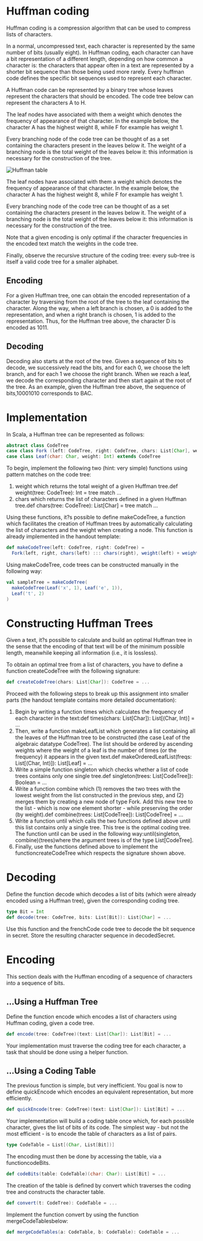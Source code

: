 # Huffman coding

Huffman coding is a compression algorithm that can be used to compress lists of characters.

In a normal, uncompressed text, each character is represented by the same number of bits (usually eight). In Huffman coding, each character can have a bit representation of a different length, depending on how common a character is: the characters that appear often in a text are represented by a shorter bit sequence than those being used more rarely. Every huffman code defines the specific bit sequences used to represent each character.

A Huffman code can be represented by a binary tree whose leaves represent the characters that should be encoded. The code tree below can represent the characters A to H.

The leaf nodes have associated with them a weight which denotes the frequency of appearance of that character. In the example below, the character A has the highest weight 8, while F for example has weight 1.

Every branching node of the code tree can be thought of as a set containing the characters present in the leaves below it. The weight of a branching node is the total weight of the leaves below it: this information is necessary for the construction of the tree.

![Huffman table](https://camo.githubusercontent.com/3b1235b75539479bbcde06b0d16d0fb4d1f19318/687474703a2f2f737061726b2d7075626c69632e73332e616d617a6f6e6177732e636f6d2f70726f6766756e2f696d616765732f687566666d616e2d7461626c652e706e67)

The leaf nodes have associated with them a weight which denotes the frequency of appearance of that character. In the example below, the character A has the highest weight 8, while F for example has weight 1.

Every branching node of the code tree can be thought of as a set containing the characters present in the leaves below it. The weight of a branching node is the total weight of the leaves below it: this information is necessary for the construction of the tree.

Note that a given encoding is only optimal if the character frequencies in the encoded text match the weights in the code tree.

Finally, observe the recursive structure of the coding tree: every sub-tree is itself a valid code tree for a smaller alphabet.

## Encoding

For a given Huffman tree, one can obtain the encoded representation of a character by traversing from the root of the tree to the leaf containing the character. Along the way, when a left branch is chosen, a 0 is added to the representation, and when a right branch is chosen, 1 is added to the representation. Thus, for the Huffman tree above, the character D is encoded as 1011.

## Decoding

Decoding also starts at the root of the tree. Given a sequence of bits to decode, we successively read the bits, and for each 0, we choose the left branch, and for each 1 we choose the right branch. When we reach a leaf, we decode the corresponding character and then start again at the root of the tree. As an example, given the Huffman tree above, the sequence of bits,10001010 corresponds to BAC.

# Implementation

In Scala, a Huffman tree can be represented as follows:

```scala
abstract class CodeTree
case class Fork (left: CodeTree, right: CodeTree, chars: List[Char], weight: Int) extends CodeTree
case class Leaf(char: Char, weight: Int) extends CodeTree
```

To begin, implement the following two (hint: very simple) functions using pattern matches on the code tree:

1. weight which returns the total weight of a given Huffman tree.def weight(tree: CodeTree): Int = tree match ...
2. chars which returns the list of characters defined in a given Huffman tree.def chars(tree: CodeTree): List[Char] = tree match ...

Using these functions, it?s possible to define makeCodeTree, a function which facilitates the creation of Huffman trees by automatically calculating the list of characters and the weight when creating a node. This function is already implemented in the handout template:

```scala
def makeCodeTree(left: CodeTree, right: CodeTree) =
  Fork(left, right, chars(left) ::: chars(right), weight(left) + weight(right))
```

Using makeCodeTree, code trees can be constructed manually in the following way:

```scala
val sampleTree = makeCodeTree(
  makeCodeTree(Leaf('x', 1), Leaf('e', 1)),
  Leaf('t', 2)
)
```

# Constructing Huffman Trees

Given a text, it?s possible to calculate and build an optimal Huffman tree in the sense that the encoding of that text will be of the minimum possible length, meanwhile keeping all information (i.e., it is lossless).

To obtain an optimal tree from a list of characters, you have to define a function createCodeTree with the following signature:

```scala
def createCodeTree(chars: List[Char]): CodeTree = ...
```

Proceed with the following steps to break up this assignment into smaller parts (the handout template contains more detailed documentation):

1. Begin by writing a function times which calculates the frequency of each character in the text:def times(chars: List[Char]): List[(Char, Int)] = ...
2. Then, write a function makeLeafList which generates a list containing all the leaves of the Huffman tree to be constructed (the case Leaf of the algebraic datatype CodeTree). The list should be ordered by ascending weights where the weight of a leaf is the number of times (or the frequency) it appears in the given text.def makeOrderedLeafList(freqs: List[(Char, Int)]): List[Leaf] = ...
3. Write a simple function singleton which checks whether a list of code trees contains only one single tree.def singleton(trees: List[CodeTree]): Boolean = ...
4. Write a function combine which (1) removes the two trees with the lowest weight from the list constructed in the previous step, and (2) merges them by creating a new node of type Fork. Add this new tree to the list - which is now one element shorter - while preserving the order (by weight).def combine(trees: List[CodeTree]): List[CodeTree] = ...
5. Write a function until which calls the two functions defined above until this list contains only a single tree. This tree is the optimal coding tree. The function until can be used in the following way:until(singleton, combine)(trees)where the argument trees is of the type List[CodeTree].
6. Finally, use the functions defined above to implement the functioncreateCodeTree which respects the signature shown above.

# Decoding

Define the function decode which decodes a list of bits (which were already encoded using a Huffman tree), given the corresponding coding tree.

```scala
type Bit = Int
def decode(tree: CodeTree, bits: List[Bit]): List[Char] = ...
```

Use this function and the frenchCode code tree to decode the bit sequence in secret. Store the resulting character sequence in decodedSecret.

# Encoding

This section deals with the Huffman encoding of a sequence of characters into a sequence of bits.

## ...Using a Huffman Tree

Define the function encode which encodes a list of characters using Huffman coding, given a code tree.

```scala
def encode(tree: CodeTree)(text: List[Char]): List[Bit] = ...
```

Your implementation must traverse the coding tree for each character, a task that should be done using a helper function.

## ...Using a Coding Table

The previous function is simple, but very inefficient. You goal is now to define quickEncode which encodes an equivalent representation, but more efficiently.

```scala
def quickEncode(tree: CodeTree)(text: List[Char]): List[Bit] = ...
```

Your implementation will build a coding table once which, for each possible character, gives the list of bits of its code. The simplest way - but not the most efficient - is to encode the table of characters as a list of pairs.

```scala
type CodeTable = List[(Char, List[Bit])]
```

The encoding must then be done by accessing the table, via a functioncodeBits.

```scala
def codeBits(table: CodeTable)(char: Char): List[Bit] = ...
```

The creation of the table is defined by convert which traverses the coding tree and constructs the character table.

```scala
def convert(t: CodeTree): CodeTable = ...
```

Implement the function convert by using the function mergeCodeTablesbelow:

```scala
def mergeCodeTables(a: CodeTable, b: CodeTable): CodeTable = ...
```
